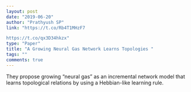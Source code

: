 ```yaml
---
layout: post
date: "2019-06-20"
author: "Prathyush SP"
link: "https://t.co/Rb4T1MHzF7

https://t.co/qx3D34hkzx"
type: "Paper"
title: "A Growing Neural Gas Network Learns Topologies "
tags: ""
comments: true
---
```

They propose growing “neural gas” as an incremental network model that learns topological relations by using a Hebbian-like learning rule.
